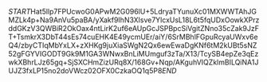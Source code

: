 $START$Hat5llp7FPUcwoG0APwM2G096lU+5LdryaTYunuXc01MXWWTAhJGMZLk4p+Na9AnVu5paBA/yXakf9IhN3Xlsve7YlcxUsL18L6t5fqUDxOowkXPrzddGKzV3QWBiR2OkOax4ntLirK2uf6eAUpGcJSPBpcSiVgitZNno35cZak9JzFT+TsmkrX3DbT44sEs74cuEHK4E49ycmUEr/aiY/6SrMBhlFGpuRcyaUWxv6eQ4/zbyCTIqMbYxLX+zXHKg9juXiaSWgN2Qx6ewEwaDgKNf6tM2kUBt5sNZ52gFGYVIGODT9Gk9M1GA3WNwxBnLiMUmguf3zTa/X13/TcySB4epZe3qEzwkXBhrLJz65gq+SjSXCHmZizURq8X/168Gv+Nqp/AKguhVIQZklmBILQiNA1JUJZ3fxLP15no2doVWcz02OFX0CzkaOQ1q5P8$END$